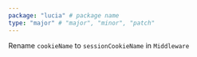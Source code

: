```yaml
---
package: "lucia" # package name
type: "major" # "major", "minor", "patch"
---
```


Rename `cookieName` to `sessionCookieName` in `Middleware`